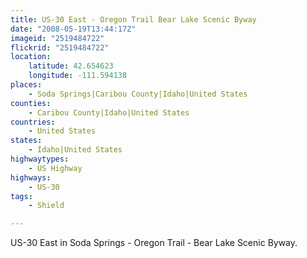 ```yaml
---
title: US-30 East - Oregon Trail Bear Lake Scenic Byway
date: "2008-05-19T13:44:17Z"
imageid: "2519484722"
flickrid: "2519484722"
location:
    latitude: 42.654623
    longitude: -111.594138
places:
    - Soda Springs|Caribou County|Idaho|United States
counties:
    - Caribou County|Idaho|United States
countries:
    - United States
states:
    - Idaho|United States
highwaytypes:
    - US Highway
highways:
    - US-30
tags:
    - Shield

---
```

US-30 East in Soda Springs - Oregon Trail - Bear Lake Scenic Byway.